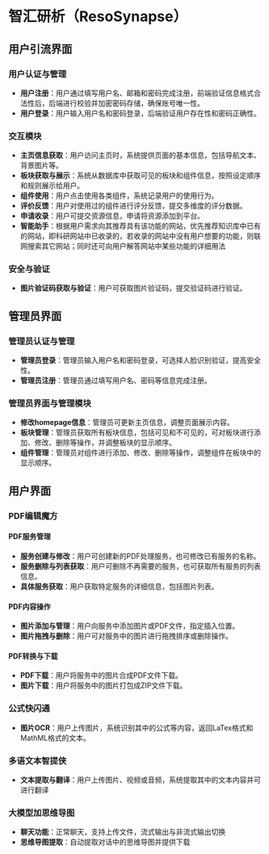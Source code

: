 # 智汇研析（ResoSynapse）

## 用户引流界面

### 用户认证与管理

- **用户注册**：用户通过填写用户名、邮箱和密码完成注册，前端验证信息格式合法性后，后端进行校验并加密密码存储，确保账号唯一性。
- **用户登录**：用户输入用户名和密码登录，后端验证用户存在性和密码正确性。

### 交互模块

- **主页信息获取**：用户访问主页时，系统提供页面的基本信息，包括导航文本、背景图片等。
- **板块获取与展示**：系统从数据库中获取可见的板块和组件信息，按照设定顺序和规则展示给用户。
- **组件使用**：用户点击使用各类组件，系统记录用户的使用行为。
- **评价反馈**：用户对使用过的组件进行评分反馈，提交多维度的评分数据。
- **申请收录**：用户可提交资源信息，申请将资源添加到平台。
- **智能助手**：根据用户需求向其推荐具有该功能的网站，优先推荐知识库中已有的网站，即科研网站中已收录的，若收录的网站中没有用户想要的功能，则联网搜索其它网站；同时还可向用户解答网站中某些功能的详细用法

### 安全与验证

- **图片验证码获取与验证**：用户可获取图片验证码，提交验证码进行验证。

## 管理员界面

### 管理员认证与管理

- **管理员登录**：管理员输入用户名和密码登录，可选择人脸识别验证，提高安全性。
- **管理员注册**：管理员通过填写用户名、密码等信息完成注册。

### 管理员界面与管理模块

- **修改homepage信息**：管理员可更新主页信息，调整页面展示内容。
- **板块管理**：管理员获取所有板块信息，包括可见和不可见的，可对板块进行添加、修改、删除等操作，并调整板块的显示顺序。
- **组件管理**：管理员对组件进行添加、修改、删除等操作，调整组件在板块中的显示顺序。

## 用户界面

### PDF编辑魔方

#### PDF服务管理

- **服务创建与修改**：用户可创建新的PDF处理服务，也可修改已有服务的名称。
- **服务删除与列表获取**：用户可删除不再需要的服务，也可获取所有服务的列表信息。
- **具体服务获取**：用户获取特定服务的详细信息，包括图片列表。

#### PDF内容操作

- **图片添加与管理**：用户向服务中添加图片或PDF文件，指定插入位置。
- **图片拖拽与删除**：用户可对服务中的图片进行拖拽排序或删除操作。

#### PDF转换与下载

- **PDF下载**：用户将服务中的图片合成PDF文件下载。
- **图片下载**：用户将服务中的图片打包成ZIP文件下载。

### 公式快闪通

- **图片OCR**：用户上传图片，系统识别其中的公式等内容，返回LaTex格式和MathML格式的文本。

### 多语文本智提侠

- **文本提取与翻译**：用户上传图片、视频或音频，系统提取其中的文本内容并可进行翻译

### 大模型加思维导图

- **聊天功能**：正常聊天，支持上传文件，流式输出与非流式输出切换
- **思维导图提取**：自动提取对话中的思维导图并提供下载
